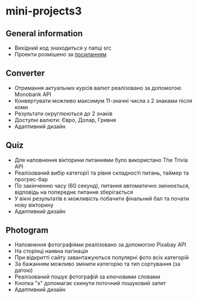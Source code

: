 # mini-projects3

## General information

* Вихідний код знаходиться у папці src
* Проекти розмішено за [посиланням](dilienko.github.io/mini-projects3/)

## Converter

* Отримання актуальних курсів валют реалізовано за допомогою Monobank API
* Конвертувати можливо максимум 11-значні числа з 2 знаками після коми
* Результати округлюються до 2 знаків
* Доступні валюти: Євро, Долар, Гривня
* Адаптивний дизайн

## Quiz

* Для наповнення вікторини питаннями було використано The Trivia API
* Реалізований вибір категорії та рівня складності питань, таймер та прогрес-бар
* По закінченню часу (60 секунд), питання автоматично змінюється, відповідь на попереднє питання зберігається
* У вікні результатів є можливість побачити фінальний бал та почати нову вікторину
* Адаптивний дизайн

## Photogram

* Наповнення фотографіями реалізовано за допомогою Pixabay API
* На сторінці наявна пагінація
* При відкритті сайту завантажуються популярні фото всіх категорій
* За бажанням можливо змінити категорію та тип сортування (за датою)
* Реалізований пошук фотографій за ключовими словами
* Кнопка "х" допомагає скинути поточний пошуковий запит
* Адаптивний дизайн
